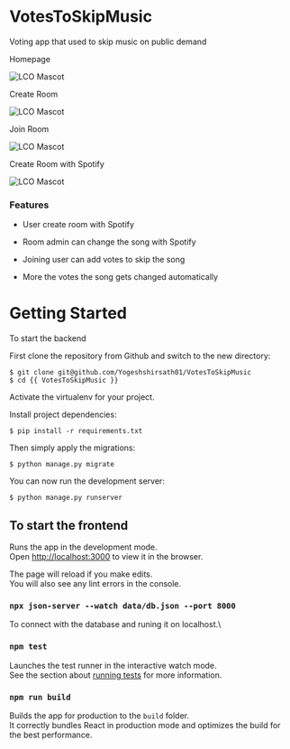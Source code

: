 # VotesToSkipMusic
Voting app that used to skip music on public demand

Homepage

![LCO Mascot](https://i.ibb.co/bQLd7kR/homepage.png "LCO")

Create Room

![LCO Mascot](https://i.ibb.co/C1fKHsG/createroom.png "LCO")

Join Room

![LCO Mascot](https://i.ibb.co/fS3H4Hq/joinroom.png "LCO")

Create Room with Spotify

![LCO Mascot](https://i.ibb.co/tpv9Fxc/Login-with-spotify.png "LCO")

### Features

* User create room with Spotify

* Room admin can change the song with Spotify

* Joining user can add votes to skip the song

* More the votes the song gets changed automatically

# Getting Started

To start the backend

First clone the repository from Github and switch to the new directory:

    $ git clone git@github.com/Yogeshshirsath01/VotesToSkipMusic
    $ cd {{ VotesToSkipMusic }}
    
Activate the virtualenv for your project.
    
Install project dependencies:

    $ pip install -r requirements.txt
    
    
Then simply apply the migrations:

    $ python manage.py migrate
    

You can now run the development server:

    $ python manage.py runserver


## To start the frontend


Runs the app in the development mode.\
Open [http://localhost:3000](http://localhost:3000) to view it in the browser.

The page will reload if you make edits.\
You will also see any lint errors in the console.

### `npx json-server --watch data/db.json --port 8000`

To connect with the database and runing it on localhost.\

### `npm test`

Launches the test runner in the interactive watch mode.\
See the section about [running tests](https://facebook.github.io/create-react-app/docs/running-tests) for more information.

### `npm run build`

Builds the app for production to the `build` folder.\
It correctly bundles React in production mode and optimizes the build for the best performance.

